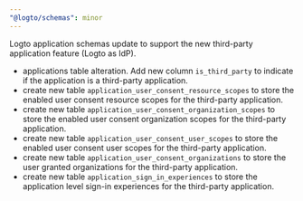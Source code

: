 ```yaml
---
"@logto/schemas": minor
---
```


Logto application schemas update to support the new third-party application feature (Logto as IdP).

- applications table alteration. Add new column `is_third_party` to indicate if the application is a third-party application.
- create new table `application_user_consent_resource_scopes` to store the enabled user consent resource scopes for the third-party application.
- create new table `application_user_consent_organization_scopes` to store the enabled user consent organization scopes for the third-party application.
- create new table `application_user_consent_user_scopes` to store the enabled user consent user scopes for the third-party application.
- create new table `application_user_consent_organizations` to store the user granted organizations for the third-party application.
- create new table `application_sign_in_experiences` to store the application level sign-in experiences for the third-party application.
